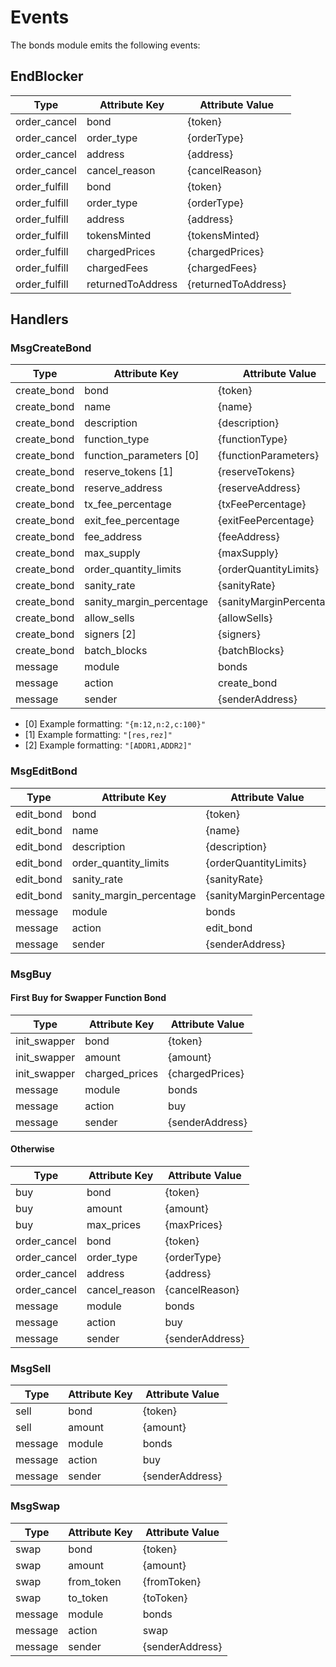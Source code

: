 # Events

The bonds module emits the following events:

## EndBlocker

| Type          | Attribute Key     | Attribute Value     |
|---------------|-------------------|---------------------|
| order_cancel  | bond              | {token}             |
| order_cancel  | order_type        | {orderType}         |
| order_cancel  | address           | {address}           |
| order_cancel  | cancel_reason     | {cancelReason}      |
| order_fulfill | bond              | {token}             |
| order_fulfill | order_type        | {orderType}         |
| order_fulfill | address           | {address}           |
| order_fulfill | tokensMinted      | {tokensMinted}      |
| order_fulfill | chargedPrices     | {chargedPrices}     |
| order_fulfill | chargedFees       | {chargedFees}       |
| order_fulfill | returnedToAddress | {returnedToAddress} |

## Handlers

### MsgCreateBond

| Type        | Attribute Key            | Attribute Value          |
|-------------|--------------------------|--------------------------|
| create_bond | bond                     | {token}                  |
| create_bond | name                     | {name}                   |
| create_bond | description              | {description}            |
| create_bond | function_type            | {functionType}           |
| create_bond | function_parameters [0]  | {functionParameters}     |
| create_bond | reserve_tokens [1]       | {reserveTokens}          |
| create_bond | reserve_address          | {reserveAddress}         |
| create_bond | tx_fee_percentage        | {txFeePercentage}        |
| create_bond | exit_fee_percentage      | {exitFeePercentage}      |
| create_bond | fee_address              | {feeAddress}             |
| create_bond | max_supply               | {maxSupply}              |
| create_bond | order_quantity_limits    | {orderQuantityLimits}    |
| create_bond | sanity_rate              | {sanityRate}             |
| create_bond | sanity_margin_percentage | {sanityMarginPercentage} |
| create_bond | allow_sells              | {allowSells}             |
| create_bond | signers [2]              | {signers}                |
| create_bond | batch_blocks             | {batchBlocks}            |
| message     | module                   | bonds                    |
| message     | action                   | create_bond              |
| message     | sender                   | {senderAddress}          |

* [0] Example formatting: `"{m:12,n:2,c:100}"`
* [1] Example formatting: `"[res,rez]"`
* [2] Example formatting: `"[ADDR1,ADDR2]"`

### MsgEditBond

| Type      | Attribute Key            | Attribute Value          |
|-----------|--------------------------|--------------------------|
| edit_bond | bond                     | {token}                  |
| edit_bond | name                     | {name}                   |
| edit_bond | description              | {description}            |
| edit_bond | order_quantity_limits    | {orderQuantityLimits}    |
| edit_bond | sanity_rate              | {sanityRate}             |
| edit_bond | sanity_margin_percentage | {sanityMarginPercentage} |
| message   | module                   | bonds                    |
| message   | action                   | edit_bond                |
| message   | sender                   | {senderAddress}          |

### MsgBuy

#### First Buy for Swapper Function Bond

| Type         | Attribute Key  | Attribute Value |
|--------------|----------------|-----------------|
| init_swapper | bond           | {token}         |
| init_swapper | amount         | {amount}        |
| init_swapper | charged_prices | {chargedPrices} |
| message      | module         | bonds           |
| message      | action         | buy             |
| message      | sender         | {senderAddress} |

#### Otherwise

| Type          | Attribute Key | Attribute Value |
|---------------|---------------|-----------------|
| buy           | bond          | {token}         |
| buy           | amount        | {amount}        |
| buy           | max_prices    | {maxPrices}     |
| order_cancel  | bond          | {token}         |
| order_cancel  | order_type    | {orderType}     |
| order_cancel  | address       | {address}       |
| order_cancel  | cancel_reason | {cancelReason}  |
| message       | module        | bonds           |
| message       | action        | buy             |
| message       | sender        | {senderAddress} |

### MsgSell

| Type    | Attribute Key | Attribute Value |
|---------|---------------|-----------------|
| sell    | bond          | {token}         |
| sell    | amount        | {amount}        |
| message | module        | bonds           |
| message | action        | buy             |
| message | sender        | {senderAddress} |

### MsgSwap

| Type    | Attribute Key | Attribute Value |
|---------|---------------|-----------------|
| swap    | bond          | {token}         |
| swap    | amount        | {amount}        |
| swap    | from_token    | {fromToken}     |
| swap    | to_token      | {toToken}       |
| message | module        | bonds           |
| message | action        | swap            |
| message | sender        | {senderAddress} |